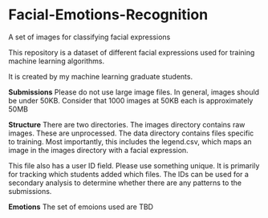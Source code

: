 # Facial-Emotions-Recognition
A set of images for classifying facial expressions

This repository is a dataset of different facial expressions used for training machine learning algorithms.

It is created by my machine learning graduate students.

**Submissions**
Please do not use large image files. In general, images should be under 50KB. Consider that 1000 images at 50KB each is approximately 50MB

**Structure**
There are two directories. The images directory contains raw images. These are unprocessed. The data directory contains files specific to training. Most importantly, this includes the legend.csv, which maps an image in the images directory with a facial expression.

This file also has a user ID field. Please use something unique. It is primarily for tracking which students added which files. The IDs can be used for a secondary analysis to determine whether there are any patterns to the submissions.

**Emotions**
The set of emoions used are TBD
